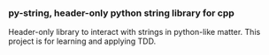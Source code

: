 ### py-string, header-only python string library for cpp

Header-only library to interact with strings in python-like
matter. This project is for learning and applying TDD.